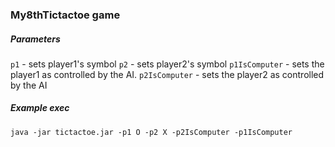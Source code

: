 ### My8thTictactoe game

##### Parameters
`p1` - sets player1's symbol
`p2` - sets player2's symbol
`p1IsComputer` - sets the player1 as controlled by the AI.
`p2IsComputer` - sets the player2 as controlled by the AI

##### Example exec

`java -jar tictactoe.jar -p1 O -p2 X -p2IsComputer -p1IsComputer`